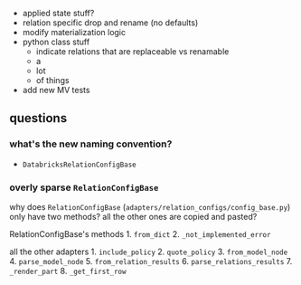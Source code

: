 

  - applied state stuff?
  - relation specific drop and rename (no defaults)
  - modify materialization logic
  - python class stuff
    - indicate relations that are replaceable vs renamable
    - a
    - lot
    - of things
  - add new MV tests


## questions

### what's the new naming convention?

- `DatabricksRelationConfigBase`

### overly sparse `RelationConfigBase`

why does `RelationConfigBase` (`adapters/relation_configs/config_base.py`) only have two methods? all the other ones are copied and pasted?

RelationConfigBase's methods
      1. `from_dict`
      2. `_not_implemented_error`

all the other adapters
      1. `include_policy`
      2. `quote_policy`
      3. `from_model_node`
      4. `parse_model_node`
      5. `from_relation_results`
      6. `parse_relations_results`
      7. `_render_part`
      8. `_get_first_row`